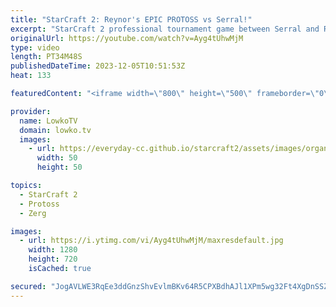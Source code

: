 ```yaml
---
title: "StarCraft 2: Reynor's EPIC PROTOSS vs Serral!"
excerpt: "StarCraft 2 professional tournament game between Serral and Reynor. Rather than playing Zerg, Reynor decides to play Protoss in this match. Very impressive game from two of the very best pro gamers in all of SC2.  Serral Spine rushes Reynor: https://youtu.be/djxl-vImiP8 Support my work: https://patreon.com/lowkotv"
originalUrl: https://youtube.com/watch?v=Ayg4tUhwMjM
type: video
length: PT34M48S
publishedDateTime: 2023-12-05T10:51:53Z
heat: 133

featuredContent: "<iframe width=\"800\" height=\"500\" frameborder=\"0\" src=\"https://www.youtube.com/embed/Ayg4tUhwMjM\" allow=\"accelerometer; autoplay; encrypted-media; gyroscope; picture-in-picture\" allowfullscreen></iframe>"

provider:
  name: LowkoTV
  domain: lowko.tv
  images:
    - url: https://everyday-cc.github.io/starcraft2/assets/images/organizations/lowko.tv-50x50.jpg
      width: 50
      height: 50

topics:
  - StarCraft 2
  - Protoss
  - Zerg

images:
  - url: https://i.ytimg.com/vi/Ayg4tUhwMjM/maxresdefault.jpg
    width: 1280
    height: 720
    isCached: true

secured: "JogAVLWE3RqEe3ddGnzShvEvlmBKv64R5CPXBdhAJl1XPm5wg32Ft4XgDnSSZ+0Ec9mM8CTRIjTj4l6/xDSVlSkh6PLBRptPoAeEyMM+/mLurrEnEMsZV7rhLWOtPqmbGbTeKfBl5A7GU7GTHUEa2XQqglOoBVlE3mI82/vISHu9K/9JgDtf5gFafrh3fo5AijYjWX1CsUvV7kl2psz5Jrngu9mg/dTWYCdHEbufUPAi6P49A1TMB2lZ5IdBmhix/zOH38TOaBlnfRBzw2hdF9gn5JPjLcuiHBPyyS453N+SucO/21NXw9tERtBIQeEsfIFQaI+MLuULwN4Y+V0LHyVr2sryKJq6iwDV4zzyrhdkuUJluC7zSl7uWrNBpVg/+2JnzR48GTGTPWk0RSTBEaZ6250rmoTVrxWYpekCU2k=;7YoUCnsa7S+VHoRweuWlMw=="
---
```


